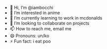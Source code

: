 - 👋 Hi, I’m @iambocchi
- 👀 I’m interested in anime
- 🌱 I’m currently learning to work in mcdonalds
- 💞️ I’m looking to collaborate on projects
- 📫 How to reach me, email me
- 😄 Pronouns: un/ko
- ⚡ Fun fact: i eat poo

<!---
iambocchi/iambocchi is a ✨ special ✨ repository because its `README.md` (this file) appears on your GitHub profile.
You can click the Preview link to take a look at your changes.
--->
